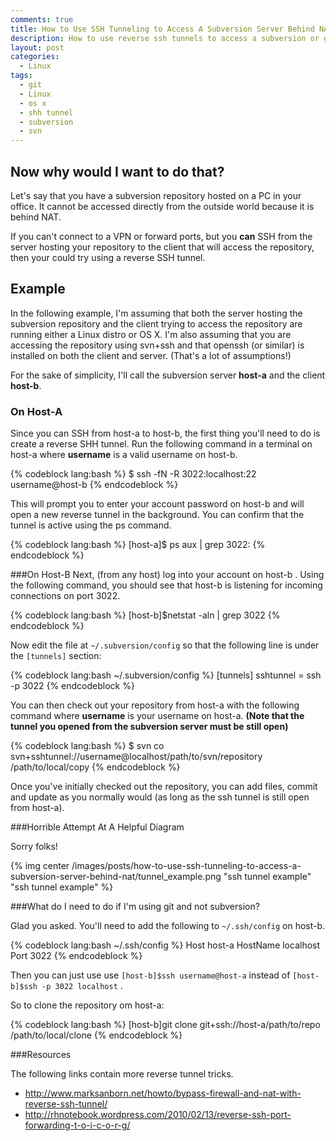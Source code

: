 ```yaml
---
comments: true
title: How to Use SSH Tunneling to Access A Subversion Server Behind NAT
description: How to use reverse ssh tunnels to access a subversion or git repository behind NAT. 
layout: post
categories:
  - Linux
tags:
  - git
  - Linux
  - os x
  - shh tunnel
  - subversion
  - svn
---
```

## Now why would I want to do that?

Let's say that you have a subversion repository hosted on a PC in your office. It cannot be 
accessed directly from the outside world because it is behind NAT.

If you can't connect to a VPN or forward ports, but you **can** SSH from the server hosting 
your repository to the client that will access the repository, then your could try using a 
reverse SSH tunnel.

## Example

In the following example, I'm assuming that both the server hosting the subversion repository 
and the client trying to access the repository are running either a Linux distro or OS X. I'm 
also assuming that you are accessing the repository using svn+ssh and that openssh (or 
similar) is installed on both the client and server. (That's a lot of assumptions!)

For the sake of simplicity, I'll call the subversion server **host-a** and the client **host-b**.

### On Host-A

Since you can SSH from host-a to host-b, the first thing you'll need to do is create a reverse 
SHH tunnel. Run the following command in a terminal on host-a where **username** is a valid 
username on host-b.

{% codeblock lang:bash %}
$ ssh -fN -R 3022:localhost:22 username@host-b
{% endcodeblock %}

This will prompt you to enter your account password on host-b and will open a new reverse 
tunnel in the background. You can confirm that the tunnel is active using the ps command.

{% codeblock lang:bash %}
[host-a]$ ps aux | grep 3022:
{% endcodeblock %}

###On Host-B
Next, (from any host) log into your account on host-b . Using the following command, you 
should see that host-b is listening for incoming connections on port 3022.

{% codeblock lang:bash %}
[host-b]$netstat -aln | grep 3022
{% endcodeblock %}
        
Now edit the file at `~/.subversion/config` so that the following line is under the `[tunnels]` 
section:
        
{% codeblock lang:bash ~/.subversion/config %}
[tunnels]
sshtunnel = ssh -p 3022
{% endcodeblock %}
        
You can then check out your repository from host-a with the following command where **username** is 
your username on host-a.
**(Note that the tunnel you opened from the subversion server must be still open)**
        
{% codeblock lang:bash %}
$ svn co svn+sshtunnel://username@localhost/path/to/svn/repository /path/to/local/copy
{% endcodeblock %}
        
Once you've initially checked out the repository, you can add files, commit and update as you 
normally would (as long as the ssh tunnel is still open from host-a).
        
###Horrible Attempt At A Helpful Diagram
        
Sorry folks!

{% img center /images/posts/how-to-use-ssh-tunneling-to-access-a-subversion-server-behind-nat/tunnel_example.png "ssh tunnel example" "ssh tunnel example" %}
        
###What do I need to do if I'm using git and not subversion?
        
Glad you asked. You'll need to add the following to `~/.ssh/config` on host-b.
        
{% codeblock lang:bash ~/.ssh/config %}
Host host-a
HostName localhost
Port 3022
{% endcodeblock %}
        
Then you can just use use `[host-b]$ssh username@host-a` instead of `[host-b]$ssh -p 3022 localhost` .
        
So to clone the repository om host-a:
        
{% codeblock lang:bash %}
[host-b]git clone git+ssh://host-a/path/to/repo /path/to/local/clone
{% endcodeblock %}
        
###Resources
        
The following links contain more reverse tunnel tricks.
        
* http://www.marksanborn.net/howto/bypass-firewall-and-nat-with-reverse-ssh-tunnel/
* http://rhnotebook.wordpress.com/2010/02/13/reverse-ssh-port-forwarding-t-o-i-c-o-r-g/

